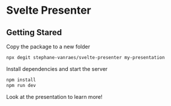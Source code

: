 # Svelte Presenter

## Getting Stared

Copy the package to a new folder

```bash
npx degit stephane-vanraes/svelte-presenter my-presentation
```

Install dependencies and start the server

```bash
npm install
npm run dev
```

Look at the presentation to learn more!